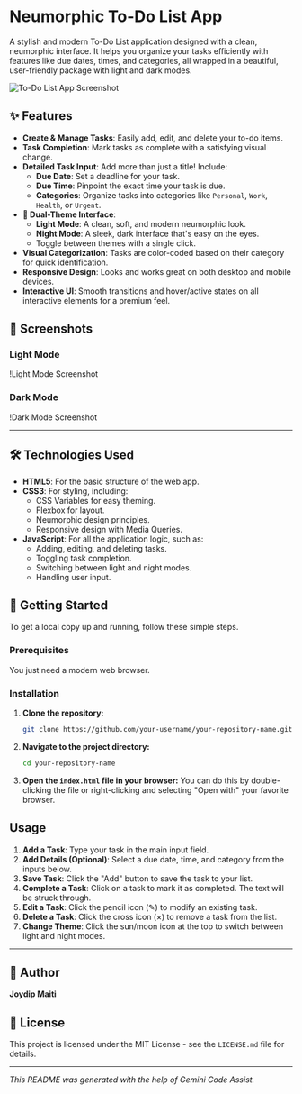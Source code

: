 # Neumorphic To-Do List App

A stylish and modern To-Do List application designed with a clean, neumorphic interface. It helps you organize your tasks efficiently with features like due dates, times, and categories, all wrapped in a beautiful, user-friendly package with light and dark modes.

![To-Do List App Screenshot](placeholder.png) <!-- TODO: Add a screenshot of the app -->

## ✨ Features

- **Create & Manage Tasks**: Easily add, edit, and delete your to-do items.
- **Task Completion**: Mark tasks as complete with a satisfying visual change.
- **Detailed Task Input**: Add more than just a title! Include:
  - **Due Date**: Set a deadline for your task.
  - **Due Time**: Pinpoint the exact time your task is due.
  - **Categories**: Organize tasks into categories like `Personal`, `Work`, `Health`, or `Urgent`.
- **🎨 Dual-Theme Interface**:
  - **Light Mode**: A clean, soft, and modern neumorphic look.
  - **Night Mode**: A sleek, dark interface that's easy on the eyes.
  - Toggle between themes with a single click.
- **Visual Categorization**: Tasks are color-coded based on their category for quick identification.
- **Responsive Design**: Looks and works great on both desktop and mobile devices.
- **Interactive UI**: Smooth transitions and hover/active states on all interactive elements for a premium feel.

## 📸 Screenshots

### Light Mode
!Light Mode Screenshot <!-- TODO: Add a screenshot of the light mode -->

### Dark Mode
!Dark Mode Screenshot <!-- TODO: Add a screenshot of the dark mode -->

---

## 🛠️ Technologies Used

- **HTML5**: For the basic structure of the web app.
- **CSS3**: For styling, including:
  - CSS Variables for easy theming.
  - Flexbox for layout.
  - Neumorphic design principles.
  - Responsive design with Media Queries.
- **JavaScript**: For all the application logic, such as:
  - Adding, editing, and deleting tasks.
  - Toggling task completion.
  - Switching between light and night modes.
  - Handling user input.

## 🚀 Getting Started

To get a local copy up and running, follow these simple steps.

### Prerequisites

You just need a modern web browser.

### Installation

1.  **Clone the repository:**
    ```sh
    git clone https://github.com/your-username/your-repository-name.git
    ```
2.  **Navigate to the project directory:**
    ```sh
    cd your-repository-name
    ```
3.  **Open the `index.html` file in your browser:**
    You can do this by double-clicking the file or right-clicking and selecting "Open with" your favorite browser.

## Usage

1.  **Add a Task**: Type your task in the main input field.
2.  **Add Details (Optional)**: Select a due date, time, and category from the inputs below.
3.  **Save Task**: Click the "Add" button to save the task to your list.
4.  **Complete a Task**: Click on a task to mark it as completed. The text will be struck through.
5.  **Edit a Task**: Click the pencil icon (✎) to modify an existing task.
6.  **Delete a Task**: Click the cross icon (×) to remove a task from the list.
7.  **Change Theme**: Click the sun/moon icon at the top to switch between light and night modes.

---

## 👤 Author

**Joydip Maiti**

## 📄 License

This project is licensed under the MIT License - see the `LICENSE.md` file for details.

---

*This README was generated with the help of Gemini Code Assist.*